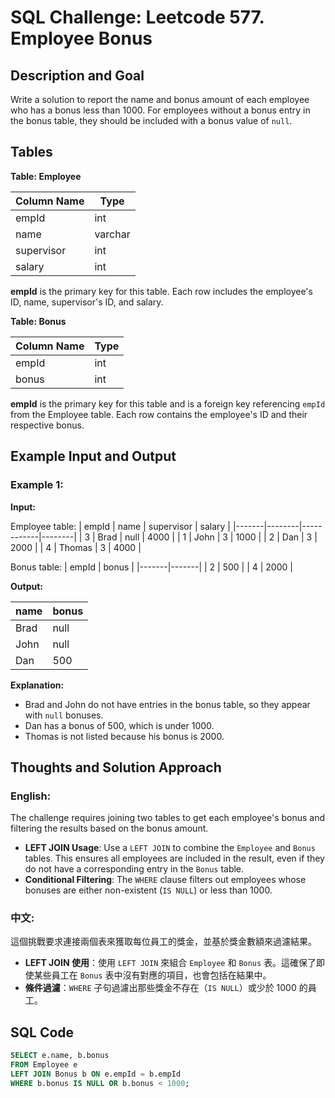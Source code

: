 # SQL Challenge: Leetcode 577. Employee Bonus

## Description and Goal

Write a solution to report the name and bonus amount of each employee who has a bonus less than 1000. For employees without a bonus entry in the bonus table, they should be included with a bonus value of `null`.

## Tables

**Table: Employee**

| Column Name | Type    |
|-------------|---------|
| empId       | int     |
| name        | varchar |
| supervisor  | int     |
| salary      | int     |

**empId** is the primary key for this table. Each row includes the employee's ID, name, supervisor's ID, and salary.

**Table: Bonus**

| Column Name | Type |
|-------------|------|
| empId       | int  |
| bonus       | int  |

**empId** is the primary key for this table and is a foreign key referencing `empId` from the Employee table. Each row contains the employee's ID and their respective bonus.

## Example Input and Output

### Example 1:

**Input:**

Employee table:
| empId | name   | supervisor | salary |
|-------|--------|------------|--------|
| 3     | Brad   | null       | 4000   |
| 1     | John   | 3          | 1000   |
| 2     | Dan    | 3          | 2000   |
| 4     | Thomas | 3          | 4000   |

Bonus table:
| empId | bonus |
|-------|-------|
| 2     | 500   |
| 4     | 2000  |

**Output:**

| name | bonus |
|------|-------|
| Brad | null  |
| John | null  |
| Dan  | 500   |

**Explanation:**
- Brad and John do not have entries in the bonus table, so they appear with `null` bonuses.
- Dan has a bonus of 500, which is under 1000.
- Thomas is not listed because his bonus is 2000.

## Thoughts and Solution Approach

### English:

The challenge requires joining two tables to get each employee's bonus and filtering the results based on the bonus amount.
- **LEFT JOIN Usage**: Use a `LEFT JOIN` to combine the `Employee` and `Bonus` tables. This ensures all employees are included in the result, even if they do not have a corresponding entry in the `Bonus` table.
- **Conditional Filtering**: The `WHERE` clause filters out employees whose bonuses are either non-existent (`IS NULL`) or less than 1000.

### 中文:

這個挑戰要求連接兩個表來獲取每位員工的獎金，並基於獎金數額來過濾結果。
- **LEFT JOIN 使用**：使用 `LEFT JOIN` 來組合 `Employee` 和 `Bonus` 表。這確保了即使某些員工在 `Bonus` 表中沒有對應的項目，也會包括在結果中。
- **條件過濾**：`WHERE` 子句過濾出那些獎金不存在（`IS NULL`）或少於 1000 的員工。

## SQL Code

```sql
SELECT e.name, b.bonus 
FROM Employee e
LEFT JOIN Bonus b ON e.empId = b.empId
WHERE b.bonus IS NULL OR b.bonus < 1000;
